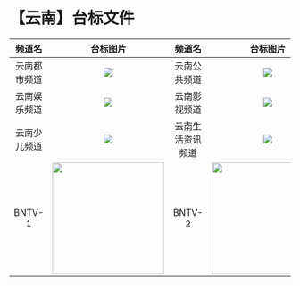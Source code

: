 # 【云南】台标文件
|频道名|台标图片|频道名|台标图片|
|:---:|:---:|:---:|:---:|
|云南都市频道|<img src="https://raw.githubusercontent.com/wanglindl/TVlogo/main/img/Yunnan1.png">|云南公共频道|<img src="https://raw.githubusercontent.com/wanglindl/TVlogo/main/img/Yunnan3.png">|
|云南娱乐频道|<img src="https://raw.githubusercontent.com/wanglindl/TVlogo/main/img/Yunnan2.png">|云南影视频道|<img src="https://raw.githubusercontent.com/wanglindl/TVlogo/main/img/Yunnan7.png">|
|云南少儿频道|<img src="https://raw.githubusercontent.com/wanglindl/TVlogo/main/img/Yunnan4.png">|云南生活资讯频道|<img src="https://raw.githubusercontent.com/wanglindl/TVlogo/main/img/Yunnan5.png">|
|BNTV-1|<img src="https://raw.githubusercontent.com/atsushi444/iptv/main/logo/other/bntv1.png" width="200" height="200">|BNTV-2|<img src="https://raw.githubusercontent.com/atsushi444/iptv/main/logo/other/bntv2.png" width="200" height="200">|
